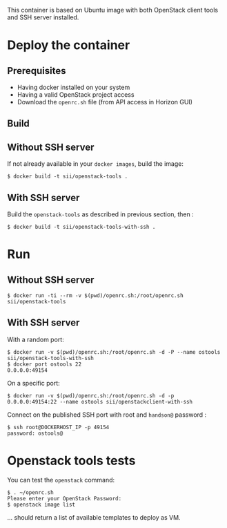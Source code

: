 This container is based on Ubuntu image with both OpenStack client tools and SSH server installed.

# Deploy the container

## Prerequisites

* Having docker installed on your system
* Having a valid OpenStack project access
* Download the `openrc.sh` file (from API access in Horizon GUI)

## Build

## Without SSH server

If not already available in your `docker images`, build the image:

```
$ docker build -t sii/openstack-tools .
```

## With SSH server

Build the `openstack-tools` as described in previous section, then :

```
$ docker build -t sii/openstack-tools-with-ssh .
```

# Run

## Without SSH server

```
$ docker run -ti --rm -v $(pwd)/openrc.sh:/root/openrc.sh sii/openstack-tools
```

## With SSH server

With a random port:

```
$ docker run -v $(pwd)/openrc.sh:/root/openrc.sh -d -P --name ostools sii/openstack-tools-with-ssh
$ docker port ostools 22
0.0.0.0:49154
```

On a specific port:

```
$ docker run -v $(pwd)/openrc.sh:/root/openrc.sh -d -p 0.0.0.0:49154:22 --name ostools sii/openstackclient-with-ssh
```

Connect on the published SSH port with root and `handson@` password :

```
$ ssh root@DOCKERHOST_IP -p 49154
password: ostools@
```

# Openstack tools tests

You can test the `openstack` command:

```
$ . ~/openrc.sh
Please enter your OpenStack Password:
$ openstack image list
```

... should return a list of available templates to deploy as VM.

